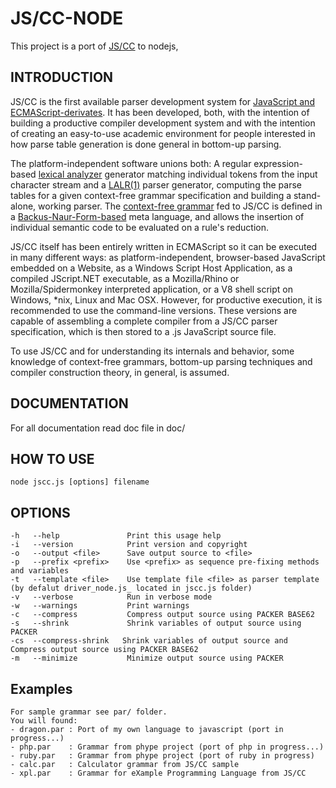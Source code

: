 # JS/CC-NODE

This project is a port of [JS/CC](http://jscc.jmksf.com) to nodejs,

## INTRODUCTION

JS/CC is the first available parser development system for [JavaScript and ECMAScript-derivates](http://en.wikipedia.org/wiki/ECMAScript). It has been developed, both, with the intention of building a productive compiler development system and with the intention of creating an easy-to-use academic environment for people interested in how parse table generation is done general in bottom-up parsing.

The platform-independent software unions both: A regular expression-based [lexical analyzer](http://en.wikipedia.org/wiki/Lexer) generator matching individual tokens from the input character stream and a [LALR(1)](http://en.wikipedia.org/wiki/LALR_parser) parser generator, computing the parse tables for a given context-free grammar specification and building a stand-alone, working parser. The [context-free grammar](http://en.wikipedia.org/wiki/Context-free_grammar) fed to JS/CC is defined in a [Backus-Naur-Form-based](http://en.wikipedia.org/wiki/Backus_Naur_Form) meta language, and allows the insertion of individual semantic code to be evaluated on a rule's reduction.

JS/CC itself has been entirely written in ECMAScript so it can be executed in many different ways: as platform-independent, browser-based JavaScript embedded on a Website, as a Windows Script Host Application, as a compiled JScript.NET executable, as a Mozilla/Rhino or Mozilla/Spidermonkey interpreted application, or a V8 shell script on Windows, *nix, Linux and Mac OSX. However, for productive execution, it is recommended to use the command-line versions. These versions are capable of assembling a complete compiler from a JS/CC parser specification, which is then stored to a .js JavaScript source file.

To use JS/CC and for understanding its internals and behavior, some knowledge of context-free grammars, bottom-up parsing techniques and compiler construction theory, in general, is assumed.

## DOCUMENTATION

For all documentation read doc file in doc/

## HOW TO USE
	
	node jscc.js [options] filename

## OPTIONS

	-h   --help               Print this usage help
	-i   --version            Print version and copyright
	-o   --output <file>      Save output source to <file>
	-p   --prefix <prefix>    Use <prefix> as sequence pre-fixing methods and variables
	-t   --template <file>    Use template file <file> as parser template (by defalut driver_node.js_ located in jscc.js folder)
	-v   --verbose            Run in verbose mode
	-w   --warnings           Print warnings
	-c   --compress           Compress output source using PACKER BASE62
	-s   --shrink             Shrink variables of output source using PACKER
	-cs  --compress-shrink   Shrink variables of output source and Compress output source using PACKER BASE62
	-m   --minimize           Minimize output source using PACKER

## Examples

	For sample grammar see par/ folder.
	You will found:
	- dragon.par : Port of my own language to javascript (port in progress...)
	- php.par    : Grammar from phype project (port of php in progress...)
	- ruby.par   : Grammar from phype project (port of ruby in progress)
	- calc.par   : Calculator grammar from JS/CC sample
	- xpl.par	 : Grammar for eXample Programming Language from JS/CC
